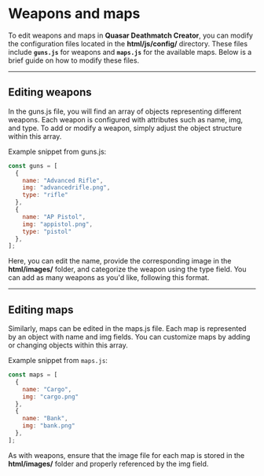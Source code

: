 # Weapons and maps

To edit weapons and maps in **Quasar Deathmatch Creator**, you can modify the configuration files located in the **html/js/config/** directory. These files include **`guns.js`** for weapons and **`maps.js`** for the available maps. Below is a brief guide on how to modify these files.

***

## **Editing weapons** <a href="#editing-weapons" id="editing-weapons"></a>

In the guns.js file, you will find an array of objects representing different weapons. Each weapon is configured with attributes such as name, img, and type. To add or modify a weapon, simply adjust the object structure within this array.

Example snippet from guns.js:

```javascript
const guns = [
  {
    name: "Advanced Rifle",
    img: "advancedrifle.png",
    type: "rifle"
  },
  {
    name: "AP Pistol",
    img: "appistol.png",
    type: "pistol"
  },
];
```

Here, you can edit the name, provide the corresponding image in the **html/images/** folder, and categorize the weapon using the type field. You can add as many weapons as you'd like, following this format.

***

## Editing maps <a href="#editing-maps" id="editing-maps"></a>

Similarly, maps can be edited in the maps.js file. Each map is represented by an object with name and img fields. You can customize maps by adding or changing objects within this array.

Example snippet from `maps.js`:

```javascript
const maps = [
  {
    name: "Cargo",
    img: "cargo.png"
  },
  {
    name: "Bank",
    img: "bank.png"
  },
];
```

As with weapons, ensure that the image file for each map is stored in the **html/images/** folder and properly referenced by the img field.
